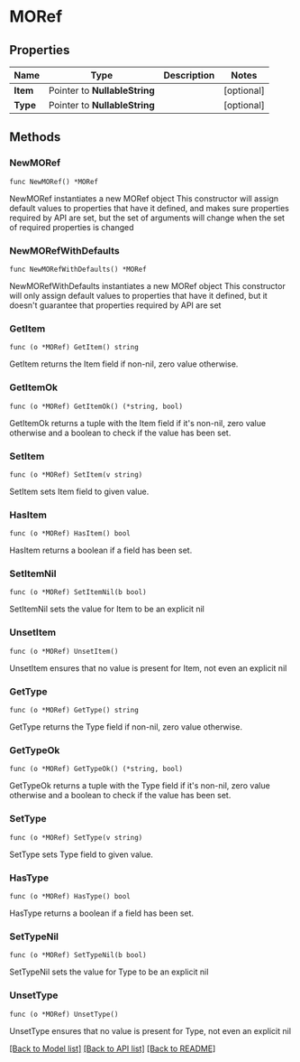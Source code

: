 # MORef

## Properties

Name | Type | Description | Notes
------------ | ------------- | ------------- | -------------
**Item** | Pointer to **NullableString** |  | [optional] 
**Type** | Pointer to **NullableString** |  | [optional] 

## Methods

### NewMORef

`func NewMORef() *MORef`

NewMORef instantiates a new MORef object
This constructor will assign default values to properties that have it defined,
and makes sure properties required by API are set, but the set of arguments
will change when the set of required properties is changed

### NewMORefWithDefaults

`func NewMORefWithDefaults() *MORef`

NewMORefWithDefaults instantiates a new MORef object
This constructor will only assign default values to properties that have it defined,
but it doesn't guarantee that properties required by API are set

### GetItem

`func (o *MORef) GetItem() string`

GetItem returns the Item field if non-nil, zero value otherwise.

### GetItemOk

`func (o *MORef) GetItemOk() (*string, bool)`

GetItemOk returns a tuple with the Item field if it's non-nil, zero value otherwise
and a boolean to check if the value has been set.

### SetItem

`func (o *MORef) SetItem(v string)`

SetItem sets Item field to given value.

### HasItem

`func (o *MORef) HasItem() bool`

HasItem returns a boolean if a field has been set.

### SetItemNil

`func (o *MORef) SetItemNil(b bool)`

 SetItemNil sets the value for Item to be an explicit nil

### UnsetItem
`func (o *MORef) UnsetItem()`

UnsetItem ensures that no value is present for Item, not even an explicit nil
### GetType

`func (o *MORef) GetType() string`

GetType returns the Type field if non-nil, zero value otherwise.

### GetTypeOk

`func (o *MORef) GetTypeOk() (*string, bool)`

GetTypeOk returns a tuple with the Type field if it's non-nil, zero value otherwise
and a boolean to check if the value has been set.

### SetType

`func (o *MORef) SetType(v string)`

SetType sets Type field to given value.

### HasType

`func (o *MORef) HasType() bool`

HasType returns a boolean if a field has been set.

### SetTypeNil

`func (o *MORef) SetTypeNil(b bool)`

 SetTypeNil sets the value for Type to be an explicit nil

### UnsetType
`func (o *MORef) UnsetType()`

UnsetType ensures that no value is present for Type, not even an explicit nil

[[Back to Model list]](../README.md#documentation-for-models) [[Back to API list]](../README.md#documentation-for-api-endpoints) [[Back to README]](../README.md)


